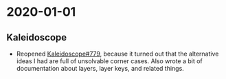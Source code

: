 <!-- -*- mode: markdown; fill-column: 8192 -*- -->

# 2020-01-01

## Kaleidoscope

* Reopened [Kaleidoscope#779][kaleidoscope/779], because it turned out that the alternative ideas I had are full of unsolvable corner cases. Also wrote a bit of documentation about layers, layer keys, and related things.

 [kaleidoscope/779]: https://github.com/keyboardio/Kaleidoscope/pull/779

<!--
; Local variables:
; eval: (variable-pitch-mode nil)
; End:
-->
